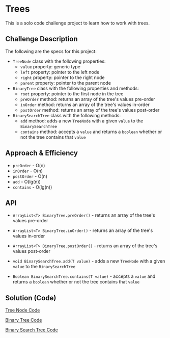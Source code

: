 # Trees
<!-- Short summary or background information -->
This is a solo code challenge project to learn how to work with trees.

## Challenge Description
<!-- Description of the challenge -->
The following are the specs for this project:
* `TreeNode` class with the following properties:
  * `value` property: generic type
  * `left` property: pointer to the left node
  * `right` property: pointer to the right node
  * `parent` property: pointer to the parent node
* `BinaryTree` class with the following properties and methods:
  * `root` property: pointer to the first node in the tree
  * `preOrder` method: returns an array of the tree's values pre-order
  * `inOrder` method: returns an array of the tree's values in-order
  * `postOrder` method: returns an array of the tree's values post-order
* `BinarySearchTree` class with the following methods:
  * `add` method: adds a new `TreeNode` with a given `value` to the `BinarySearchTree`
  * `contains` method: accepts a `value` and returns a `boolean` whether or not the tree contains that `value`

## Approach & Efficiency
<!-- What approach did you take? Why? What is the Big O space/time for this approach? -->
* `preOrder` - O(n)
* `inOrder` - O(n)
* `postOrder` - O(n)
* `add` - O(lg(n))
* `contains` - O(lg(n))

## API
<!-- Description of each method publicly available to your Linked List -->
* `ArrayList<T> BinaryTree.preOrder()` - returns an array of the tree's values pre-order

* `ArrayList<T> BinaryTree.inOrder()` - returns an array of the tree's values in-order

* `ArrayList<T> BinaryTree.postOrder()` - returns an array of the tree's values post-order

* `void BinarySearchTree.add(T value)` - adds a new `TreeNode` with a given `value` to the `BinarySearchTree`

* `Boolean BinarySearchTree.contains(T value)` - accepts a `value` and returns a `boolean` whether or not the tree contains that `value`
## Solution (Code)
<!-- Link to code -->
[Tree Node Code](https://github.com/stephenchu530/data-structures-and-algorithms/blob/master/Tree/src/main/java/Tree/TreeNode.java)

[Binary Tree Code](https://github.com/stephenchu530/data-structures-and-algorithms/blob/master/Tree/src/main/java/Tree/BinaryTree.java)

[Binary Search Tree Code](https://github.com/stephenchu530/data-structures-and-algorithms/blob/master/Tree/src/main/java/Tree/BinarySearchTree.java)
